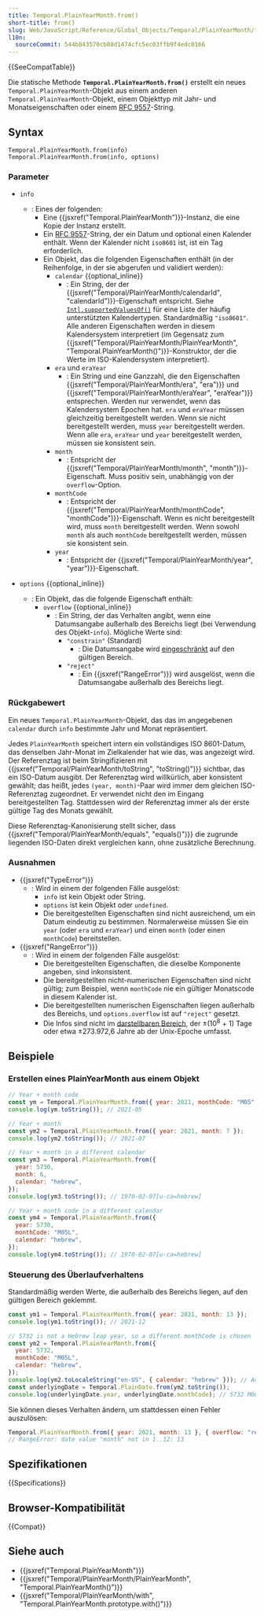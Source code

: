 ```yaml
---
title: Temporal.PlainYearMonth.from()
short-title: from()
slug: Web/JavaScript/Reference/Global_Objects/Temporal/PlainYearMonth/from
l10n:
  sourceCommit: 544b843570cb08d1474cfc5ec03ffb9f4edc0166
---
```


{{SeeCompatTable}}

Die statische Methode **`Temporal.PlainYearMonth.from()`** erstellt ein neues `Temporal.PlainYearMonth`-Objekt aus einem anderen `Temporal.PlainYearMonth`-Objekt, einem Objekttyp mit Jahr- und Monatseigenschaften oder einem [RFC 9557](/de/docs/Web/JavaScript/Reference/Global_Objects/Temporal/PlainYearMonth#rfc_9557_format)-String.

## Syntax

```js-nolint
Temporal.PlainYearMonth.from(info)
Temporal.PlainYearMonth.from(info, options)
```

### Parameter

- `info`
  - : Eines der folgenden:
    - Eine {{jsxref("Temporal.PlainYearMonth")}}-Instanz, die eine Kopie der Instanz erstellt.
    - Ein [RFC 9557](/de/docs/Web/JavaScript/Reference/Global_Objects/Temporal/PlainYearMonth#rfc_9557_format)-String, der ein Datum und optional einen Kalender enthält. Wenn der Kalender nicht `iso8601` ist, ist ein Tag erforderlich.
    - Ein Objekt, das die folgenden Eigenschaften enthält (in der Reihenfolge, in der sie abgerufen und validiert werden):
      - `calendar` {{optional_inline}}
        - : Ein String, der der {{jsxref("Temporal/PlainYearMonth/calendarId", "calendarId")}}-Eigenschaft entspricht. Siehe [`Intl.supportedValuesOf()`](/de/docs/Web/JavaScript/Reference/Global_Objects/Intl/supportedValuesOf#supported_calendar_types) für eine Liste der häufig unterstützten Kalendertypen. Standardmäßig `"iso8601"`. Alle anderen Eigenschaften werden in diesem Kalendersystem interpretiert (im Gegensatz zum {{jsxref("Temporal/PlainYearMonth/PlainYearMonth", "Temporal.PlainYearMonth()")}}-Konstruktor, der die Werte im ISO-Kalendersystem interpretiert).
      - `era` und `eraYear`
        - : Ein String und eine Ganzzahl, die den Eigenschaften {{jsxref("Temporal/PlainYearMonth/era", "era")}} und {{jsxref("Temporal/PlainYearMonth/eraYear", "eraYear")}} entsprechen. Werden nur verwendet, wenn das Kalendersystem Epochen hat. `era` und `eraYear` müssen gleichzeitig bereitgestellt werden. Wenn sie nicht bereitgestellt werden, muss `year` bereitgestellt werden. Wenn alle `era`, `eraYear` und `year` bereitgestellt werden, müssen sie konsistent sein.
      - `month`
        - : Entspricht der {{jsxref("Temporal/PlainYearMonth/month", "month")}}-Eigenschaft. Muss positiv sein, unabhängig von der `overflow`-Option.
      - `monthCode`
        - : Entspricht der {{jsxref("Temporal/PlainYearMonth/monthCode", "monthCode")}}-Eigenschaft. Wenn es nicht bereitgestellt wird, muss `month` bereitgestellt werden. Wenn sowohl `month` als auch `monthCode` bereitgestellt werden, müssen sie konsistent sein.
      - `year`
        - : Entspricht der {{jsxref("Temporal/PlainYearMonth/year", "year")}}-Eigenschaft.

- `options` {{optional_inline}}
  - : Ein Objekt, das die folgende Eigenschaft enthält:
    - `overflow` {{optional_inline}}
      - : Ein String, der das Verhalten angibt, wenn eine Datumsangabe außerhalb des Bereichs liegt (bei Verwendung des Objekt-`info`). Mögliche Werte sind:
        - `"constrain"` (Standard)
          - : Die Datumsangabe wird [eingeschränkt](/de/docs/Web/JavaScript/Reference/Global_Objects/Temporal/PlainDate#invalid_date_clamping) auf den gültigen Bereich.
        - `"reject"`
          - : Ein {{jsxref("RangeError")}} wird ausgelöst, wenn die Datumsangabe außerhalb des Bereichs liegt.

### Rückgabewert

Ein neues `Temporal.PlainYearMonth`-Objekt, das das im angegebenen `calendar` durch `info` bestimmte Jahr und Monat repräsentiert.

Jedes `PlainYearMonth` speichert intern ein vollständiges ISO 8601-Datum, das denselben Jahr-Monat im Zielkalender hat wie das, was angezeigt wird. Der Referenztag ist beim Stringifizieren mit {{jsxref("Temporal/PlainYearMonth/toString", "toString()")}} sichtbar, das ein ISO-Datum ausgibt. Der Referenztag wird willkürlich, aber konsistent gewählt; das heißt, jedes `(year, month)`-Paar wird immer dem gleichen ISO-Referenztag zugeordnet. Er verwendet nicht den im Eingang bereitgestellten Tag. Stattdessen wird der Referenztag immer als der erste gültige Tag des Monats gewählt.

Diese Referenztag-Kanonisierung stellt sicher, dass {{jsxref("Temporal/PlainYearMonth/equals", "equals()")}} die zugrunde liegenden ISO-Daten direkt vergleichen kann, ohne zusätzliche Berechnung.

### Ausnahmen

- {{jsxref("TypeError")}}
  - : Wird in einem der folgenden Fälle ausgelöst:
    - `info` ist kein Objekt oder String.
    - `options` ist kein Objekt oder `undefined`.
    - Die bereitgestellten Eigenschaften sind nicht ausreichend, um ein Datum eindeutig zu bestimmen. Normalerweise müssen Sie ein `year` (oder `era` und `eraYear`) und einen `month` (oder einen `monthCode`) bereitstellen.
- {{jsxref("RangeError")}}
  - : Wird in einem der folgenden Fälle ausgelöst:
    - Die bereitgestellten Eigenschaften, die dieselbe Komponente angeben, sind inkonsistent.
    - Die bereitgestellten nicht-numerischen Eigenschaften sind nicht gültig; zum Beispiel, wenn `monthCode` nie ein gültiger Monatscode in diesem Kalender ist.
    - Die bereitgestellten numerischen Eigenschaften liegen außerhalb des Bereichs, und `options.overflow` ist auf `"reject"` gesetzt.
    - Die Infos sind nicht im [darstellbaren Bereich](/de/docs/Web/JavaScript/Reference/Global_Objects/Temporal#representable_dates), der ±(10<sup>8</sup> + 1) Tage oder etwa ±273.972,6 Jahre ab der Unix-Epoche umfasst.

## Beispiele

### Erstellen eines PlainYearMonth aus einem Objekt

```js
// Year + month code
const ym = Temporal.PlainYearMonth.from({ year: 2021, monthCode: "M05" });
console.log(ym.toString()); // 2021-05

// Year + month
const ym2 = Temporal.PlainYearMonth.from({ year: 2021, month: 7 });
console.log(ym2.toString()); // 2021-07

// Year + month in a different calendar
const ym3 = Temporal.PlainYearMonth.from({
  year: 5730,
  month: 6,
  calendar: "hebrew",
});
console.log(ym3.toString()); // 1970-02-07[u-ca=hebrew]

// Year + month code in a different calendar
const ym4 = Temporal.PlainYearMonth.from({
  year: 5730,
  monthCode: "M05L",
  calendar: "hebrew",
});
console.log(ym4.toString()); // 1970-02-07[u-ca=hebrew]
```

### Steuerung des Überlaufverhaltens

Standardmäßig werden Werte, die außerhalb des Bereichs liegen, auf den gültigen Bereich geklemmt.

```js
const ym1 = Temporal.PlainYearMonth.from({ year: 2021, month: 13 });
console.log(ym1.toString()); // 2021-12

// 5732 is not a Hebrew leap year, so a different monthCode is chosen
const ym2 = Temporal.PlainYearMonth.from({
  year: 5732,
  monthCode: "M05L",
  calendar: "hebrew",
});
console.log(ym2.toLocaleString("en-US", { calendar: "hebrew" })); // Adar 5732
const underlyingDate = Temporal.PlainDate.from(ym2.toString());
console.log(underlyingDate.year, underlyingDate.monthCode); // 5732 M06
```

Sie können dieses Verhalten ändern, um stattdessen einen Fehler auszulösen:

```js
Temporal.PlainYearMonth.from({ year: 2021, month: 13 }, { overflow: "reject" });
// RangeError: date value "month" not in 1..12: 13
```

## Spezifikationen

{{Specifications}}

## Browser-Kompatibilität

{{Compat}}

## Siehe auch

- {{jsxref("Temporal.PlainYearMonth")}}
- {{jsxref("Temporal/PlainYearMonth/PlainYearMonth", "Temporal.PlainYearMonth()")}}
- {{jsxref("Temporal/PlainYearMonth/with", "Temporal.PlainYearMonth.prototype.with()")}}
